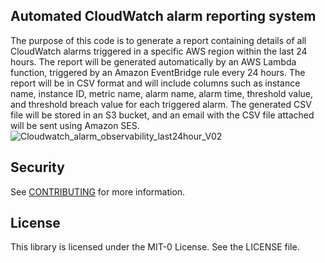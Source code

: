 ## Automated CloudWatch alarm reporting system

The purpose of this code is to generate a report containing details of all CloudWatch alarms triggered in a specific AWS region within the last 24 hours. The report will be generated automatically by an AWS Lambda function, triggered by an Amazon EventBridge rule every 24 hours. The report will be in CSV format and will include columns such as instance name, instance ID, metric name, alarm name, alarm time, threshold value, and threshold breach value for each triggered alarm. The generated CSV file will be stored in an S3 bucket, and an email with the CSV file attached will be sent using Amazon SES.
![Cloudwatch_alarm_observability_last24hour_V02](https://github.com/aws-samples/automated-cloudwatch-alarm-reporting-system/assets/33568504/80e2e8f9-3201-4868-8ba6-95b093bb81b7)


## Security

See [CONTRIBUTING](CONTRIBUTING.md#security-issue-notifications) for more information.

## License

This library is licensed under the MIT-0 License. See the LICENSE file.

